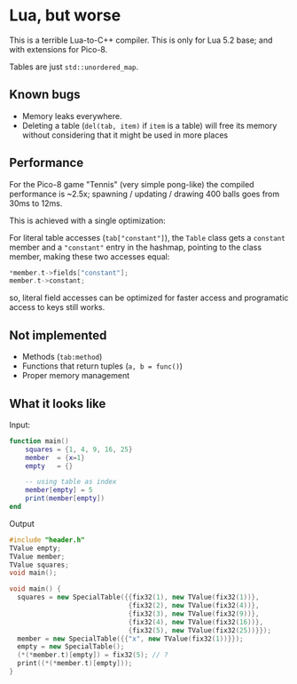 # Lua, but worse

This is a terrible Lua-to-C++ compiler. This is only for Lua 5.2 base; and with extensions for Pico-8.

Tables are just `std::unordered_map`.

## Known bugs

* Memory leaks everywhere.
* Deleting a table (`del(tab, item)` if `item` is a table) will free its memory without considering that it might be used in more places

## Performance

For the Pico-8 game "Tennis" (very simple pong-like) the compiled performance is ~2.5x; spawning / updating / drawing 400 balls goes from 30ms to 12ms.

This is achieved with a single optimization:

For literal table accesses (`tab["constant"]`), the `Table` class gets a `constant` member and a `"constant"` entry in the hashmap, pointing to the class member, making these two accesses equal:

```cpp
*member.t->fields["constant"];
member.t->constant;
```

so, literal field accesses can be optimized for faster access and programatic access to keys still works.

## Not implemented

* Methods (`tab:method`)
* Functions that return tuples (`a, b = func()`)
* Proper memory management

## What it looks like

Input:

```lua
function main()
	squares = {1, 4, 9, 16, 25}
	member  = {x=1}
	empty   = {}

	-- using table as index
	member[empty] = 5
	print(member[empty])
end
```

Output

```cpp
#include "header.h"
TValue empty;
TValue member;
TValue squares;
void main();

void main() {
  squares = new SpecialTable({{fix32(1), new TValue(fix32(1))},
                              {fix32(2), new TValue(fix32(4))},
                              {fix32(3), new TValue(fix32(9))},
                              {fix32(4), new TValue(fix32(16))},
                              {fix32(5), new TValue(fix32(25))}});
  member = new SpecialTable({{"x", new TValue(fix32(1))}});
  empty = new SpecialTable();
  (*(*member.t)[empty]) = fix32(5); // ?
  print((*(*member.t)[empty]));
}
```
